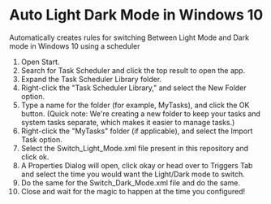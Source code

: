 # Auto Light Dark Mode in Windows 10
Automatically creates rules for switching Between Light Mode and Dark mode in Windows 10 using a scheduler

1. Open Start.
2. Search for Task Scheduler and click the top result to open the app.
3. Expand the Task Scheduler Library folder.
4. Right-click the "Task Scheduler Library," and select the New Folder option.
5. Type a name for the folder (for example, MyTasks), and click the OK button.
  (Quick note: We're creating a new folder to keep your tasks and system tasks separate, which makes it easier to manage tasks.)
6. Right-click the "MyTasks" folder (if applicable), and select the Import Task option.
7. Select the Switch_Light_Mode.xml file present in this repository and click ok.
8. A Properties Dialog will open, click okay or head over to Triggers Tab and select the time you would want the Light/Dark mode to switch.
9. Do the same for the Switch_Dark_Mode.xml file and do the same. 
10. Close and wait for the magic to happen at the time you configured!


